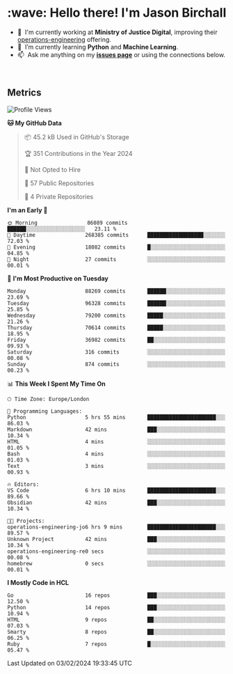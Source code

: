 <h1 align="left" id="jason-title">:wave: Hello there! I'm Jason Birchall</h1>

- :office: &nbsp;I'm currently working at **Ministry of Justice Digital**, improving their [operations-engineering](https://github.com/ministryofjustice/operations-engineering) offering.
- :seedling: &nbsp;I’m currently learning **Python** and **Machine Learning**.
- :mailbox: &nbsp;Ask me anything on my **[issues page]** or using the connections below.


<br>


<h2>Metrics</h2>

<!--START_SECTION:waka-->
![Profile Views](http://img.shields.io/badge/Profile%20Views-8-blue)

**🐱 My GitHub Data** 

> 📦 45.2 kB Used in GitHub's Storage 
 > 
> 🏆 351 Contributions in the Year 2024
 > 
> 🚫 Not Opted to Hire
 > 
> 📜 57 Public Repositories 
 > 
> 🔑 4 Private Repositories 
 > 
**I'm an Early 🐤** 

```text
🌞 Morning                86089 commits       ██████░░░░░░░░░░░░░░░░░░░   23.11 % 
🌆 Daytime                268385 commits      ██████████████████░░░░░░░   72.03 % 
🌃 Evening                18082 commits       █░░░░░░░░░░░░░░░░░░░░░░░░   04.85 % 
🌙 Night                  27 commits          ░░░░░░░░░░░░░░░░░░░░░░░░░   00.01 % 
```
📅 **I'm Most Productive on Tuesday** 

```text
Monday                   88269 commits       ██████░░░░░░░░░░░░░░░░░░░   23.69 % 
Tuesday                  96328 commits       ██████░░░░░░░░░░░░░░░░░░░   25.85 % 
Wednesday                79200 commits       █████░░░░░░░░░░░░░░░░░░░░   21.26 % 
Thursday                 70614 commits       █████░░░░░░░░░░░░░░░░░░░░   18.95 % 
Friday                   36982 commits       ██░░░░░░░░░░░░░░░░░░░░░░░   09.93 % 
Saturday                 316 commits         ░░░░░░░░░░░░░░░░░░░░░░░░░   00.08 % 
Sunday                   874 commits         ░░░░░░░░░░░░░░░░░░░░░░░░░   00.23 % 
```


📊 **This Week I Spent My Time On** 

```text
🕑︎ Time Zone: Europe/London

💬 Programming Languages: 
Python                   5 hrs 55 mins       ██████████████████████░░░   86.03 % 
Markdown                 42 mins             ███░░░░░░░░░░░░░░░░░░░░░░   10.34 % 
HTML                     4 mins              ░░░░░░░░░░░░░░░░░░░░░░░░░   01.05 % 
Bash                     4 mins              ░░░░░░░░░░░░░░░░░░░░░░░░░   01.03 % 
Text                     3 mins              ░░░░░░░░░░░░░░░░░░░░░░░░░   00.93 % 

🔥 Editors: 
VS Code                  6 hrs 10 mins       ██████████████████████░░░   89.66 % 
Obsidian                 42 mins             ███░░░░░░░░░░░░░░░░░░░░░░   10.34 % 

🐱‍💻 Projects: 
operations-engineering-jo6 hrs 9 mins        ██████████████████████░░░   89.57 % 
Unknown Project          42 mins             ███░░░░░░░░░░░░░░░░░░░░░░   10.34 % 
operations-engineering-re0 secs              ░░░░░░░░░░░░░░░░░░░░░░░░░   00.08 % 
homebrew                 0 secs              ░░░░░░░░░░░░░░░░░░░░░░░░░   00.01 % 
```

**I Mostly Code in HCL** 

```text
Go                       16 repos            ███░░░░░░░░░░░░░░░░░░░░░░   12.50 % 
Python                   14 repos            ███░░░░░░░░░░░░░░░░░░░░░░   10.94 % 
HTML                     9 repos             ██░░░░░░░░░░░░░░░░░░░░░░░   07.03 % 
Smarty                   8 repos             ██░░░░░░░░░░░░░░░░░░░░░░░   06.25 % 
Ruby                     7 repos             █░░░░░░░░░░░░░░░░░░░░░░░░   05.47 % 
```




 Last Updated on 03/02/2024 19:33:45 UTC
<!--END_SECTION:waka-->

<!-- links -->

[issues page]: https://github.com/jasonBirchall/jasonBirchall/issues "jasonBirchall/issues"
